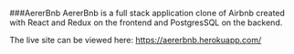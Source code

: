###AererBnb
AererBnb is a full stack application clone of Airbnb created with React and Redux on the frontend and PostgresSQL on the backend.

The live site can be viewed here: https://aererbnb.herokuapp.com/
